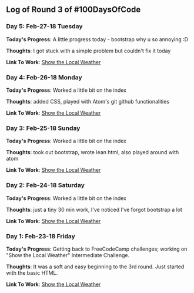 ## Log of Round 3 of #100DaysOfCode


### Day 5: Feb-27-18 Tuesday
**Today's Progress**: A little progress today - bootstrap why u so annoying :D

**Thoughts**: I got stuck with a simple problem but couldn't fix it today

**Link To Work**: [Show the Local Weather](https://github.com/mijimoco/show-the-local-weather)


### Day 4: Feb-26-18 Monday
**Today's Progress**: Worked a little bit on the index

**Thoughts**: added CSS, played with Atom's git github functionalities

**Link To Work**: [Show the Local Weather](https://github.com/mijimoco/show-the-local-weather)



### Day 3: Feb-25-18 Sunday
**Today's Progress**: Worked a little bit on the index

**Thoughts**: took out bootstrap, wrote lean html, also played around with atom

**Link To Work**: [Show the Local Weather](https://github.com/mijimoco/show-the-local-weather)



### Day 2: Feb-24-18 Saturday
**Today's Progress**: Worked a little bit on the index

**Thoughts**: just a tiny 30 min work, I've noticed I've forgot bootstrap a lot

**Link To Work**: [Show the Local Weather](https://github.com/mijimoco/show-the-local-weather)




### Day 1: Feb-23-18 Friday
**Today's Progress**: Getting back to FreeCodeCamp challenges; working on "Show the Local Weather" Intermediate Challenge.

**Thoughts**: It was a soft and easy beginning to the 3rd round. Just started with the basic HTML.

**Link To Work**: [Show the Local Weather](https://github.com/mijimoco/show-the-local-weather)

